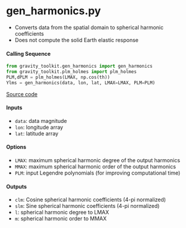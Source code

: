 gen_harmonics.py
================

 - Converts data from the spatial domain to spherical harmonic coefficients
 - Does not compute the solid Earth elastic response

#### Calling Sequence
```python
from gravity_toolkit.gen_harmonics import gen_harmonics
from gravity_toolkit.plm_holmes import plm_holmes
PLM,dPLM = plm_holmes(LMAX, np.cos(th))
Ylms = gen_harmonics(data, lon, lat, LMAX=LMAX, PLM=PLM)
```
[Source code](https://github.com/tsutterley/read-GRACE-harmonics/blob/master/gravity_toolkit/gen_harmonics.py)

#### Inputs
 - `data`: data magnitude
 - `lon`: longitude array
 - `lat`: latitude array

#### Options
 - `LMAX`:  maximum spherical harmonic degree of the output harmonics
 - `MMAX`: maximum spherical harmonic order of the output harmonics
 - `PLM`: input Legendre polynomials (for improving computational time)

#### Outputs
 - `clm`: Cosine spherical harmonic coefficients (4-pi normalized)
 - `slm`: Sine spherical harmonic coefficients (4-pi normalized)
 - `l`: spherical harmonic degree to LMAX
 - `m`: spherical harmonic order to MMAX
